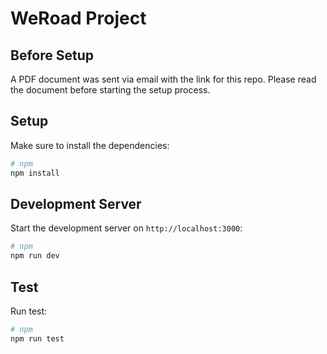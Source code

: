 # WeRoad Project

## Before Setup
A PDF document was sent via email with the link for this repo. Please read the document before starting the setup process. 

## Setup

Make sure to install the dependencies:

```bash
# npm
npm install
```

## Development Server

Start the development server on `http://localhost:3000`:

```bash
# npm
npm run dev
```

## Test

Run test:

```bash
# npm
npm run test
```
